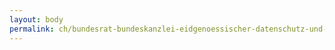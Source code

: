 ```yaml
---
layout: body
permalink: ch/bundesrat-bundeskanzlei-eidgenoessischer-datenschutz-und-ffentlichkeitsbeauftragter-staendiges-sekretariat-des-ed-b/
---
```


